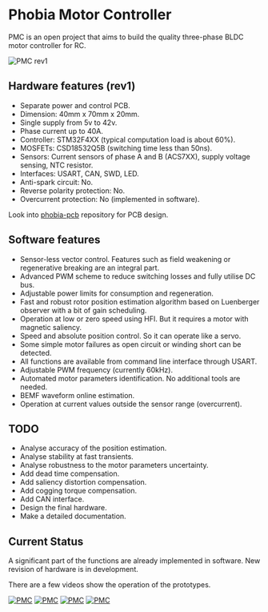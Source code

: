 # Phobia Motor Controller

PMC is an open project that aims to build the quality three-phase BLDC motor
controller for RC.

![PMC rev1](https://bitbucket.org/amaora/phobia/downloads/pmcr1.jpg)

## Hardware features (rev1)

* Separate power and control PCB.
* Dimension: 40mm x 70mm x 20mm.
* Single supply from 5v to 42v.
* Phase current up to 40A.
* Controller: STM32F4XX (typical computation load is about 60%).
* MOSFETs: CSD18532Q5B (switching time less than 50ns).
* Sensors: Current sensors of phase A and B (ACS7XX), supply voltage sensing,
  NTC resistor.
* Interfaces: USART, CAN, SWD, LED.
* Anti-spark circuit: No.
* Reverse polarity protection: No.
* Overcurrent protection: No (implemented in software).

Look into [phobia-pcb](https://bitbucket.org/amaora/phobia-pcb) repository for
PCB design.

## Software features

* Sensor-less vector control. Features such as field weakening or regenerative
  breaking are an integral part.
* Advanced PWM scheme to reduce switching losses and fully utilise DC bus.
* Adjustable power limits for consumption and regeneration.
* Fast and robust rotor position estimation algorithm based on Luenberger
  observer with a bit of gain scheduling.
* Operation at low or zero speed using HFI. But it requires a motor with
  magnetic saliency.
* Speed and absolute position control. So it can operate like a servo.
* Some simple motor failures as open circuit or winding short can be detected.
* All functions are available from command line interface through USART.
* Adjustable PWM frequency (currently 60kHz).
* Automated motor parameters identification. No additional tools are needed.
* BEMF waveform online estimation.
* Operation at current values outside the sensor range (overcurrent).

## TODO

* Analyse accuracy of the position estimation.
* Analyse stability at fast transients.
* Analyse robustness to the motor parameters uncertainty.
* Add dead time compensation.
* Add saliency distortion compensation.
* Add cogging torque compensation.
* Add CAN interface.
* Design the final hardware.
* Make a detailed documentation.

## Current Status

A significant part of the functions are already implemented in software. New
revision of hardware is in development.

There are a few videos show the operation of the prototypes.

[![PMC](https://i.ytimg.com/vi/7XdBx24nlt0/default.jpg)](https://www.youtube.com/watch?v=7XdBx24nlt0)
[![PMC](https://i.ytimg.com/vi/r_TeMXxeZ9c/default.jpg)](https://www.youtube.com/watch?v=r_TeMXxeZ9c)
[![PMC](https://i.ytimg.com/vi/1u1OoLLYefY/default.jpg)](https://www.youtube.com/watch?v=1u1OoLLYefY)
[![PMC](https://i.ytimg.com/vi/zmCW5BRNJgU/default.jpg)](https://www.youtube.com/watch?v=zmCW5BRNJgU)


